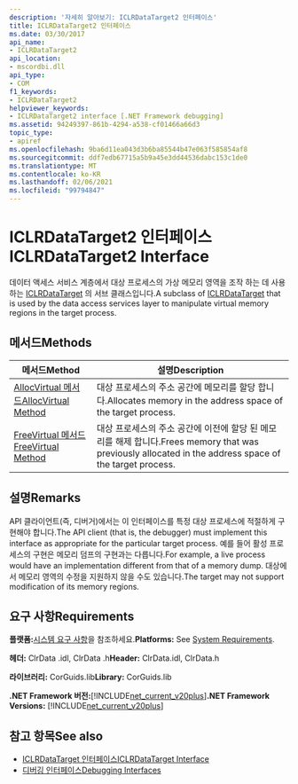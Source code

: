 ```yaml
---
description: '자세히 알아보기: ICLRDataTarget2 인터페이스'
title: ICLRDataTarget2 인터페이스
ms.date: 03/30/2017
api_name:
- ICLRDataTarget2
api_location:
- mscordbi.dll
api_type:
- COM
f1_keywords:
- ICLRDataTarget2
helpviewer_keywords:
- ICLRDataTarget2 interface [.NET Framework debugging]
ms.assetid: 94249397-861b-4294-a538-cf01466a66d3
topic_type:
- apiref
ms.openlocfilehash: 9ba6d11ea043d3b6ba85544b47e063f585854af8
ms.sourcegitcommit: ddf7edb67715a5b9a45e3dd44536dabc153c1de0
ms.translationtype: MT
ms.contentlocale: ko-KR
ms.lasthandoff: 02/06/2021
ms.locfileid: "99794847"
---
```

# <a name="iclrdatatarget2-interface"></a><span data-ttu-id="b0335-103">ICLRDataTarget2 인터페이스</span><span class="sxs-lookup"><span data-stu-id="b0335-103">ICLRDataTarget2 Interface</span></span>

<span data-ttu-id="b0335-104">데이터 액세스 서비스 계층에서 대상 프로세스의 가상 메모리 영역을 조작 하는 데 사용 하는 [ICLRDataTarget](iclrdatatarget-interface.md) 의 서브 클래스입니다.</span><span class="sxs-lookup"><span data-stu-id="b0335-104">A subclass of [ICLRDataTarget](iclrdatatarget-interface.md) that is used by the data access services layer to manipulate virtual memory regions in the target process.</span></span>  
  
## <a name="methods"></a><span data-ttu-id="b0335-105">메서드</span><span class="sxs-lookup"><span data-stu-id="b0335-105">Methods</span></span>  
  
|<span data-ttu-id="b0335-106">메서드</span><span class="sxs-lookup"><span data-stu-id="b0335-106">Method</span></span>|<span data-ttu-id="b0335-107">설명</span><span class="sxs-lookup"><span data-stu-id="b0335-107">Description</span></span>|  
|------------|-----------------|  
|[<span data-ttu-id="b0335-108">AllocVirtual 메서드</span><span class="sxs-lookup"><span data-stu-id="b0335-108">AllocVirtual Method</span></span>](iclrdatatarget2-allocvirtual-method.md)|<span data-ttu-id="b0335-109">대상 프로세스의 주소 공간에 메모리를 할당 합니다.</span><span class="sxs-lookup"><span data-stu-id="b0335-109">Allocates memory in the address space of the target process.</span></span>|  
|[<span data-ttu-id="b0335-110">FreeVirtual 메서드</span><span class="sxs-lookup"><span data-stu-id="b0335-110">FreeVirtual Method</span></span>](iclrdatatarget2-freevirtual-method.md)|<span data-ttu-id="b0335-111">대상 프로세스의 주소 공간에 이전에 할당 된 메모리를 해제 합니다.</span><span class="sxs-lookup"><span data-stu-id="b0335-111">Frees memory that was previously allocated in the address space of the target process.</span></span>|  
  
## <a name="remarks"></a><span data-ttu-id="b0335-112">설명</span><span class="sxs-lookup"><span data-stu-id="b0335-112">Remarks</span></span>  

 <span data-ttu-id="b0335-113">API 클라이언트(즉, 디버거)에서는 이 인터페이스를 특정 대상 프로세스에 적절하게 구현해야 합니다.</span><span class="sxs-lookup"><span data-stu-id="b0335-113">The API client (that is, the debugger) must implement this interface as appropriate for the particular target process.</span></span> <span data-ttu-id="b0335-114">예를 들어 활성 프로세스의 구현은 메모리 덤프의 구현과는 다릅니다.</span><span class="sxs-lookup"><span data-stu-id="b0335-114">For example, a live process would have an implementation different from that of a memory dump.</span></span> <span data-ttu-id="b0335-115">대상에서 메모리 영역의 수정을 지원하지 않을 수도 있습니다.</span><span class="sxs-lookup"><span data-stu-id="b0335-115">The target may not support modification of its memory regions.</span></span>  
  
## <a name="requirements"></a><span data-ttu-id="b0335-116">요구 사항</span><span class="sxs-lookup"><span data-stu-id="b0335-116">Requirements</span></span>  

 <span data-ttu-id="b0335-117">**플랫폼:**[시스템 요구 사항](../../get-started/system-requirements.md)을 참조하세요.</span><span class="sxs-lookup"><span data-stu-id="b0335-117">**Platforms:** See [System Requirements](../../get-started/system-requirements.md).</span></span>  
  
 <span data-ttu-id="b0335-118">**헤더:** ClrData .idl, ClrData .h</span><span class="sxs-lookup"><span data-stu-id="b0335-118">**Header:** ClrData.idl, ClrData.h</span></span>  
  
 <span data-ttu-id="b0335-119">**라이브러리:** CorGuids.lib</span><span class="sxs-lookup"><span data-stu-id="b0335-119">**Library:** CorGuids.lib</span></span>  
  
 <span data-ttu-id="b0335-120">**.NET Framework 버전:**[!INCLUDE[net_current_v20plus](../../../../includes/net-current-v20plus-md.md)]</span><span class="sxs-lookup"><span data-stu-id="b0335-120">**.NET Framework Versions:** [!INCLUDE[net_current_v20plus](../../../../includes/net-current-v20plus-md.md)]</span></span>  
  
## <a name="see-also"></a><span data-ttu-id="b0335-121">참고 항목</span><span class="sxs-lookup"><span data-stu-id="b0335-121">See also</span></span>

- [<span data-ttu-id="b0335-122">ICLRDataTarget 인터페이스</span><span class="sxs-lookup"><span data-stu-id="b0335-122">ICLRDataTarget Interface</span></span>](iclrdatatarget-interface.md)
- [<span data-ttu-id="b0335-123">디버깅 인터페이스</span><span class="sxs-lookup"><span data-stu-id="b0335-123">Debugging Interfaces</span></span>](debugging-interfaces.md)

